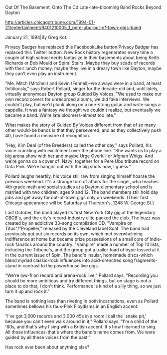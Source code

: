 Out Of The Basement, Onto The Cd
Late-late-blooming Band Rocks Beyond Dayton

http://articles.chicagotribune.com/1994-01-21/entertainment/9401210005_1_pere-ubu-out-of-town-gigs-band

January 21, 1994|By Greg Kot.
 
Privacy Badger has replaced this FacebookLike button.Privacy Badger has replaced this Twitter button.
 New
Rock history regenerates every time a couple of high school nerds fantasize in their basements about being Keith Richards or Bob Mould or Spiral Stairs. Maybe they buy scads of records with their lunch money, maybe they live in a dreary town like Dayton, maybe they can't even play an instrument.

"Me, Mitch (Mitchell) and Kevin (Fennell)-we always were in a band, at least fictitiously," says Robert Pollard, singer for the decade-old and, until lately, virtually anonymous Dayton group Guided By Voices. "We used to make our own record covers for unrecorded albums, we did fake interviews. We couldn't play, but we'd plunk along on a one-string guitar and write songs a cappella. It was a fantasy we thought we couldn't realize, but eventually we became a band. We're late bloomers-almost too late."




What makes the story of Guided By Voices different from that of so many other would-be bands is that they persevered, and as they collectively push 40, have found a measure of recognition.

"Hey, Kim Deal (of the Breeders) called the other day," says Pollard, his voice crackling with excitement over the phone line. "She wants us to play a big arena show with her and maybe Urge Overkill or Afghan Whigs. And we're gonna do a cover of `Navy' together for a Pere Ubu tribute record on Data Pink. We're hangin' out with the big shots now, I guess."

Pollard laughs heartily, his voice still raw from singing himself hoarse the previous weekend. It's a strange turn of affairs for the singer, who teaches 4th grade math and social studies at a Dayton elementary school and is married with two children, ages 9 and 12. The band members still hold day jobs and get away for out-of-town gigs only on weekends. (Their first Chicago appearance will be Saturday at Thurston's, 1248 W. George St.)

Last October, the band played its first New York City gig at the legendary CBGB's, and the city's record-industry elite packed the club. The buzz was created by an addictive 33-song compilation CD, "Vampire on Titus"/"Propeller," released by the Cleveland label Scat. The band had previously put out six records on its own, which met overwhelming indifference at home but became prize possessions of a small core of indie-rock fanatics around the country. "Vampire" made a number of Top 10 lists, including the Tribune's, and the group got a trailer-load of hype tossed at it in the current issue of Spin. The band's insular, homemade discs-which blend myriad classic-rock influences into acid-drenched song fragments-stand in contrast to the powerhouse live gigs.

"We're low-fi on record and arena-rock live," Pollard says. "Recording you should be more ambitious and try different things, but on stage is not a place to do that, I don't think. Performance is kind of a silly thing, so we just turn it up and rock it."

The band is nothing less than riveting in both incarnations, even as Pollard sometimes bellows his faux-Pink Floydisms in an English accent.

"I've got 3,000 records and 3,000 45s in a room I call the `snake pit,' because you can't even walk around in it," Pollard says. "I'm a child of the '60s, and that's why I sing with a British accent. It's how I learned to sing. All those influences-that's where the band's name comes from. We were guided by all these voices from the past."

Has rock ever been about anything else?
